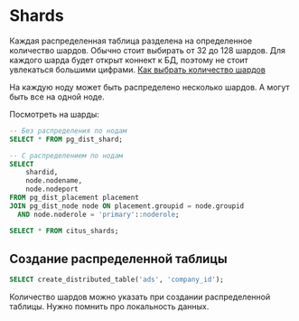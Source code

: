 # Shards
Каждая распределенная таблица разделена на определенное количество шардов.
Обычно стоит выбирать от 32 до 128 шардов.
Для каждого шарда будет открыт коннект к БД, поэтому не стоит увлекаться большими цифрами.
[Как выбрать количество шардов](https://docs.citusdata.com/en/v11.1/admin_guide/cluster_management.html#prod-shard-count)

На каждую ноду может быть распределено несколько шардов.
А могут быть все на одной ноде.

Посмотреть на шарды:

```sql
-- Без распределения по нодам 
SELECT * FROM pg_dist_shard;

-- С распределением по нодам 
SELECT
    shardid,
    node.nodename,
    node.nodeport
FROM pg_dist_placement placement
JOIN pg_dist_node node ON placement.groupid = node.groupid
  AND node.noderole = 'primary'::noderole;

SELECT * FROM citus_shards;
```

## Создание распределенной таблицы
```sql
SELECT create_distributed_table('ads', 'company_id');
```

Количество шардов можно указать при создании распределенной таблицы.
Нужно помнить про локальность данных.
